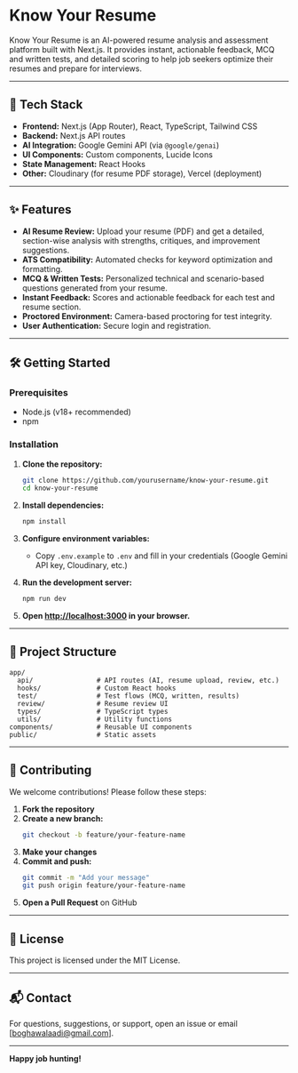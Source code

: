 # Know Your Resume

Know Your Resume is an AI-powered resume analysis and assessment platform built with Next.js. It provides instant, actionable feedback, MCQ and written tests, and detailed scoring to help job seekers optimize their resumes and prepare for interviews.

---

## 🚀 Tech Stack

- **Frontend:** Next.js (App Router), React, TypeScript, Tailwind CSS
- **Backend:** Next.js API routes
- **AI Integration:** Google Gemini API (via `@google/genai`)
- **UI Components:** Custom components, Lucide Icons
- **State Management:** React Hooks
- **Other:** Cloudinary (for resume PDF storage), Vercel (deployment)

---

## ✨ Features

- **AI Resume Review:** Upload your resume (PDF) and get a detailed, section-wise analysis with strengths, critiques, and improvement suggestions.
- **ATS Compatibility:** Automated checks for keyword optimization and formatting.
- **MCQ & Written Tests:** Personalized technical and scenario-based questions generated from your resume.
- **Instant Feedback:** Scores and actionable feedback for each test and resume section.
- **Proctored Environment:** Camera-based proctoring for test integrity.
- **User Authentication:** Secure login and registration.

---

## 🛠️ Getting Started

### Prerequisites

- Node.js (v18+ recommended)
- npm

### Installation

1. **Clone the repository:**
   ```sh
   git clone https://github.com/yourusername/know-your-resume.git
   cd know-your-resume
   ```

2. **Install dependencies:**
   ```sh
   npm install
   ```

3. **Configure environment variables:**
   - Copy `.env.example` to `.env` and fill in your credentials (Google Gemini API key, Cloudinary, etc.)

4. **Run the development server:**
   ```sh
   npm run dev
   ```

5. **Open [http://localhost:3000](http://localhost:3000) in your browser.**

---

## 🧩 Project Structure

```
app/
  api/                # API routes (AI, resume upload, review, etc.)
  hooks/              # Custom React hooks
  test/               # Test flows (MCQ, written, results)
  review/             # Resume review UI
  types/              # TypeScript types
  utils/              # Utility functions
components/           # Reusable UI components
public/               # Static assets
```

---

## 📝 Contributing

We welcome contributions! Please follow these steps:

1. **Fork the repository**
2. **Create a new branch:**
   ```sh
   git checkout -b feature/your-feature-name
   ```
3. **Make your changes**
4. **Commit and push:**
   ```sh
   git commit -m "Add your message"
   git push origin feature/your-feature-name
   ```
5. **Open a Pull Request** on GitHub

---

## 📄 License

This project is licensed under the MIT License.

---

## 📬 Contact

For questions, suggestions, or support, open an issue or email [boghawalaadi@gmail.com].

---

**Happy job hunting!**